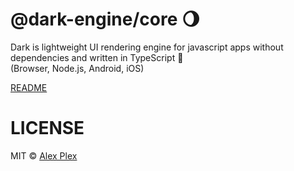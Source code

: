 # @dark-engine/core 🌖

Dark is lightweight UI rendering engine for javascript apps without dependencies and written in TypeScript 💫 <br> (Browser, Node.js, Android, iOS)

[README](https://github.com/atellmer/dark)

# LICENSE

MIT © [Alex Plex](https://github.com/atellmer)
